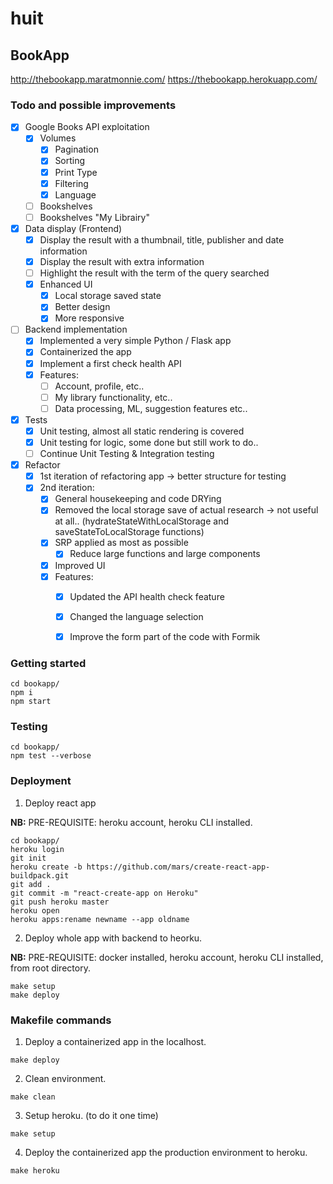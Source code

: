 # huit

## BookApp

http://thebookapp.maratmonnie.com/
https://thebookapp.herokuapp.com/

### Todo and possible improvements

- [x] Google Books API exploitation
    - [x] Volumes
        - [x] Pagination
        - [x] Sorting
        - [x] Print Type
        - [x] Filtering
        - [x] Language
    - [ ] Bookshelves
    - [ ] Bookshelves "My Librairy"
- [x] Data display (Frontend)
    - [x] Display the result with a thumbnail, title, publisher and date information
    - [x] Display the result with extra information
    - [ ] Highlight the result with the term of the query searched
    - [x] Enhanced UI
        - [x] Local storage saved state
        - [x] Better design
        - [x] More responsive
- [ ] Backend implementation
    - [x] Implemented a very simple Python / Flask app
    - [x] Containerized the app
    - [x] Implement a first check health API
    - [x] Features:
        - [ ] Account, profile, etc..
        - [ ] My library functionality, etc..
        - [ ] Data processing, ML, suggestion features etc..
- [x] Tests
    - [x] Unit testing, almost all static rendering is covered
    - [x] Unit testing for logic, some done but still work to do..
    - [ ] Continue Unit Testing & Integration testing
- [x] Refactor
    - [x] 1st iteration of refactoring app -> better structure for testing
    - [x] 2nd iteration:
        - [x] General housekeeping and code DRYing
        - [x] Removed the local storage save of actual research -> not useful at all.. (hydrateStateWithLocalStorage and saveStateToLocalStorage functions)
        - [x] SRP applied as most as possible
            - [x] Reduce large functions and large components
        - [x] Improved UI
        - [x] Features:
            - [x] Updated the API health check feature
            - [x] Changed the language selection
            - [x] Improve the form part of the code with Formik


### Getting started

```
cd bookapp/
npm i
npm start
```
### Testing

```
cd bookapp/
npm test --verbose
```

### Deployment

1. Deploy react app

__NB:__ PRE-REQUISITE: heroku account, heroku CLI installed.

```
cd bookapp/
heroku login
git init
heroku create -b https://github.com/mars/create-react-app-buildpack.git
git add .
git commit -m "react-create-app on Heroku"
git push heroku master
heroku open
heroku apps:rename newname --app oldname
```

2. Deploy whole app with backend to heorku.

__NB:__ PRE-REQUISITE: docker installed, heroku account, heroku CLI installed, from root directory.

```
make setup
make deploy
```

### Makefile commands

1. Deploy a containerized app in the localhost.
```
make deploy
```

2. Clean environment.
```
make clean
```

3. Setup heroku. (to do it one time)
```
make setup
```

4. Deploy the containerized app the production environment to heroku.
```
make heroku
```
